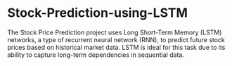 # Stock-Prediction-using-LSTM

The Stock Price Prediction project uses Long Short-Term Memory (LSTM) networks, a type of recurrent neural network (RNN), to predict future stock prices based on historical market data. LSTM is ideal for this task due to its ability to capture long-term dependencies in sequential data.
